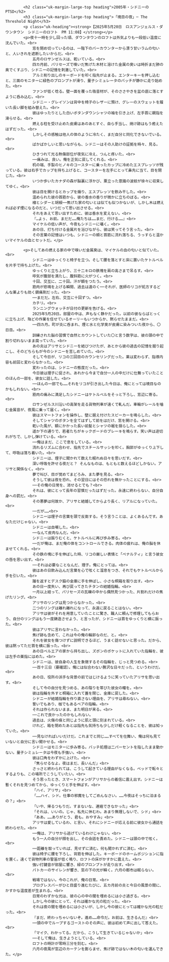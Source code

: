             <h2 class="uk-margin-large-top heading">2005年・シドニーのPTSD</h2>
            <h3 class="uk-margin-large-top heading">「境目の夜」─ The Threshold Night</h3>
            <p class="uk-heading"><strong>【2025年5月20日　ロスアンジェルス・ダウンタウン　シドニーのロフト　PM 11:08】</strong></p>
            <p>夜十一時を少し回った頃、ダウンタウンのロフトは外気よりも一段低い温度に沈んでいた。<br>
                窓を閉め切っているのは、一階下のバーカウンターから漂う甘いラムの匂いと、人いきれを遮断したいからだ。<br>
                五月のロサンゼルスは、乾いている。<br>
                四カ月前、パリセーズで嗅いだ焦げた木材と溶けた金属の臭いは時折まだ肺の奥でくすぶり、シドニーの記憶を刺激していた。<br>
                アルミ削り出しのキーボードを叩く指先が止まる。エンターキーを押し込むと、三面のモニターに緑色のプロンプトが滑り、量子シミュレータのバッチが静かに走り始めた。<br>
                ファンが低く唸る。壁一面を覆った吸音材が、そのささやきを盆の底に落とすように呑み込む。<br>
                シドニー・グレイソンは背中を椅子のレザーに預け、グレーのスウェットを履いた長い脚を組み替えた。<br>
                彼はゆったりとした白いボタンダウンシャツの袖を引き上げ、左手首に親指を滑らせる。<br>
                燃える柱を受け止めた皮膚はあのあとすぐ、自ら手当し、焼け跡はもう癒えたはずだった。<br>
                しかしその感触は他人の体のように冷たく、まだ自分と同化できないでいる。<br>
                ばかばかしいと思いながらも、シドニーはその人助けの証拠を時々、見る。<br>
                ひきつれて光る熱傷部位が夜気に冷え、つんと疼いた。<br>
                ──痛みは、良い。俺を正気に戻してくれる。<br>
                机の端、手製のヒノキのコースターに乗ったカップに冷めたエスプレッソが残っている。彼は右手でカップを持ち上げると、コースターを左手にとって鼻先に当て、目を閉じた。<br>
                いつか歩いたカナダの森が脳裏に浮かび、粟立った意識の波紋が徐々に収束してゆく。<br>
                彼は目を開けるとカップを煽り、エスプレッソを飲み干した。<br>
                温められた彼の首筋から、彼の香水の香りが微かに立ちのぼる。<br>
                檜とシダーと胡椒──焦げた家の匂いとは似ても似つかないが、しかし木は燃えれば必ず煙になるのだと、いつだって思い出させる。<br>
                それをあえて思い出すために、彼は香水を変えない。<br>
                『…よぅ、お前。まだだ……俺たちは……まだ、行ける……』<br>
                マイケルの低い声が、今夜もシドニーに囁く。<br>
                あの日、打ち付ける金属片を浴びながら、彼は笑ってそう言った。<br>
                その言葉の記憶はいつも、シドニーの頬と首筋に流れ落ちる、うっすらと温かいマイケルの血とセットだ。</p>

            <p>そしてあの燃える家の中で嗅いだ金属臭は、マイケルの血の匂いと似ていた。<br>
                シドニーはゆっくりと椅子を立つ。そして腰を落とすと床に置いたケトルベルを片手で持ち上げた。<br>
                ゆっくりと立ち上がり、三十二キロの鉄塊を肩の高さまで吊るす。<br>
                呼気が腹部を満たし、腹斜筋に火がつく。<br>
                十回、交互に、二十回。汗が額をつたう。<br>
                筋肉が悲鳴を上げる瞬間、過去は遠のく──それが、医師のリコが処方するどんな薬よりも効く鎮痛剤だった。<br>
                ──まだだ。左右、交互に十回ずつ。<br>
                カチリ。<br>
                ランニングウォッチが日付の更新を告げる。<br>
                2025年5月20日。部屋の中は、声もなく静かだった。以前の彼ならばとっくに立ち上げ、殆どの作業を任せているオーリーもいつからか、黙らせたままだ。<br>
                ──四カ月。町が炎に呑まれ、煙と水と化学臭が皮膚に染みついた夜から、〇日目。<br>
                訓練された脳の習慣で自然とカウントしていた〇と言う数字は、彼の頭の中で割り切れないまま腐っていた。<br>
                あの炎はアリサとシドニーを結びつけたが、あとから彼の過去の記憶を掘り起こし、そのどちらもが今のシドニーを苦しめていた。<br>
                そして今日が、リコの三回目のカウンセリングだった。薬は変わらず、指導内容も前回と変わらなかった。<br>
                変わったのは、シドニーの態度だった。<br>
                今日彼は理子に促され、あれから今まで自分一人の中だけに仕舞っていたことのほんの一部を、彼女に話した。<br>
                ──ほんの一部でも……それをリコが引き出した今日は、俺にとっては境目なのかもしれない。<br>
                筋肉の痛みに満足したシドニーはケトルベルをそっと下ろし、窓辺に寄る。<br>
                ロサンゼルス川沿いの高架を走る貨物列車が遠くで軋んだ。車輪がレールを噛む金属音が、夜風に乗って届く。<br>
                彼はスマートフォンを操作し、壁に据え付けたスピーカーを鳴らした。<br>
                そしてシャツのボタンを全てはずして前をはだけ、窓を開ける。<br>
                乾いた風が、額にかかった長い前髪とシャツの裾を揺らした。<br>
                遥か下の通りで、若者たちがキックボードのブレーキを鳴らす。笑い声は途切れがちで、しかし弾けている。<br>
                ──俺はまだ、ここで息をしている。<br>
                流れるリズムに合わせ、指先でスチールサッシを叩く。胸郭がゆっくり上下して、呼吸は落ち着いた。<br>
                シドニーは、理子に聞かれて数えた眠れぬ日々を思いだす。<br>
                深い呼吸を許せる夜だと？ そんなものは、もともと数えるほどしかない。アリサと関係なく。<br>
                夢で叫び、目が覚めてまどろみ、また夢を見る。<br>
                そうして彼は夜を恐れ、その翌日にはその恐れを無かったことにする。<br>
                ──その俺の日常を、消せるとでも？<br>
                それは、彼にとって長年の習慣だったはずだった。永遠に終わらない、自分自身への罰だ。<br>
                その悪夢は何故か、アリサと結婚してからより長く、リアルになっていた。<br>
                ──だが……<br>
                シドニーは理子の言葉を頭で反芻する。そう言うことは、よくあるんです。あなただけじゃない。<br>
                シドニーは自嘲した。<br>
                ──なんて皮肉なんだ。<br>
                シドニーは振りむくと、ケトルベルに再び歩み寄る。<br>
                ──だが俺は、まだ俺の体をコントロールできる。肉体の疲れは、俺の脳を休ませてくれる。<br>
                その鉄の塊に手を伸ばした時、リコの厳しい表情と「ペナルティ」と言う彼女の唇を思い出す。<br>
                ──それは必要なことなんだ、理子。俺にとっては。<br>
                彼はあの日飲み込んだ言葉を心で呟くと溜息をつき、それでもケトルベルから手を引いた。<br>
                踵を返すとデスク脇の金庫に手を伸ばし、小さな桐箱を取り出す。<br>
                あの日一度失い、再び戻ってきたチタンの結婚指輪。<br>
                一月以上経って、パリセーズの瓦礫の中から偶然見つかった、片割れだけの焦げたリング。<br>
                アリサのリングは見つからなかった。<br>
                二つのリングは離れ離れになって、永遠に戻ることはない。<br>
                アリサは彼がそれを用意していたことに驚き、職人に頼んで修理してもらおう、自分のリングはもう一度鋳造させよう、と言ったが、シドニーは首をゆっくりと横に振った。<br>
                彼はアリサに言わなかった。<br>
                焦げ跡も含めて、これは今の俺の輪郭なのだ、と。<br>
                それを彼女を傷つけずに説明できるほど、うまく話せないと思った。だから、彼は黙ってただ首を横に振った。<br>
                あの日ベルエアの家から持ち出し、ズボンのポケットに入れていた指輪を、彼は左手の薬指にはめた。<br>
                シドニーは、彼自身の人生を象徴するその指輪を、じっと見つめる。<br>
                ──百十三日（要確認）。俺には似合わない贅沢な日々だった、というわけだ。<br>
                あの日、役所の派手な背景の前ではじけるように笑っていたアリサを思い出す。<br>
                そして今の自分を見つめる、あの陰りを帯びた彼女の瞳を。<br>
                彼は指輪を外すと桐箱に入れて蓋を閉じ、金庫に戻した。<br>
                シドニーが結婚指輪を作り直さない理由を、アリサは尋ねない。<br>
                誓いでもあり、枷でもあるペアの指輪。<br>
                それは作られないまま、また明日が来る。<br>
                ──これで良かったのかもしれない。
                過去は、火傷の痕と同じように肌と頭に刻まれている。<br>
                けれど、箱を閉めたあとは指先も気持ちも少しだけ軽くなることを、彼は知っていた。<br>
                ──見なければいいだけだ。これまでと同じ……すべてを仕舞い、俺は何も見ていないと自分に言い聞かせる。<br>
                シドニーはモニターに歩み寄る。バッチ処理は二パーセントを指したまま動かない。量子シミュレータは今夜も手強い。<br>
                彼は口角をわずかに上げた。<br>
                「焦らせるなよ。夜はまだ、長いんだ」<br>
                さっさと終わられては、こうして起きている理由がなくなる。ベッドで転々とするよりも、この場所でこうしていたい。<br>
                そう思ったとき、スマートフォンがアリサからの着信に震え出す。シドニーは暫くそれを見つめてから、ゆっくりと手を伸ばす。<br>
                「ハイ、アリサ」<br>
                「……ハイ、シド。仕事の邪魔をしてごめんなさい。……今夜はそっちに泊まるの？」<br>
                「いや、帰るつもりだ。すまないな、連絡できなかった」<br>
                「それは、いいの。じゃ、私先に休むわ。あまり無理しないで、シド」<br>
                「ああ。……ありがとう、君も。おやすみ」<br>
                アリサは愛しているわ、と言い、それにシドニーが応える前に彼女から通話を終わらせた。<br>
                ──俺は、アリサから逃げているわけじゃない。<br>
                もう一人の自分が顔を出し、その会話を責めた。シドニーは頭の中で呟く。<br>
                ──距離を取っていれば、見せずに済む。何も聞かれずに済む。<br>
                彼は椅子に腰を下ろし、背筋を伸ばした。キーボードのホームポジションに指を置く。遠くで貨物列車の警笛が低く鳴り、ロフトの床がかすかに震えた。<br>
                強い打鍵音が部屋に響き、緑のプロンプトが走り出す。<br>
                パトカーのサイレンが響き、窓の下の光が瞬く。六月の都市は眠らない。<br>
                戦場ではない。今のこれが、俺の日常。<br>
                プログレスバーがひと目盛り進むたびに、五カ月前の炎と今日の風景の間に、かすかな温度差が生まれる。<br>
                日常のわずかな光は、彼の心の中の闇を埋めるには小さ過ぎる。<br>
                しかし今の彼にとって、それは確かな光の粒だった。<br>
                それは夜の闇を埋めるには小さいが、しかし今の彼にとっては確かな光の粒だった。<br>
                『まだ、終わっちゃいないぞ。進め……命令だ。お前は、生きるんだ』<br>
                ──頭の中でループするゴーストのその声に、彼は初めて声に出して答えた。<br>
                「マイク、わかってる。だから、こうして生きているじゃないか」<br>
                ──そして俺は、生きようとしている。<br>
                ロフトの時計が零時三分を刻む。<br>
                六月の夜風が窓辺のカーテンを膨らませ、焦げ跡ではない木の匂いを運んできた。</p>